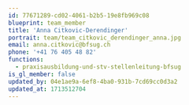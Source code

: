 ```yaml
---
id: 77671289-cd02-4061-b2b5-19e8fb969c08
blueprint: team_member
title: 'Anna Citkovic-Derendinger'
portrait: team/team_citkovic_derendinger_anna.jpg
email: anna.citkovic@bfsug.ch
phone: '+41 76 405 48 82'
functions:
  - praxisausbildung-und-stv-stellenleitung-bfsug
is_gl_member: false
updated_by: 04e1ae9a-6ef8-4ba0-931b-7cd69cc0d3a2
updated_at: 1713512704
---
```

